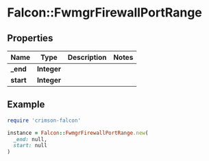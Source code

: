 # Falcon::FwmgrFirewallPortRange

## Properties

| Name | Type | Description | Notes |
| ---- | ---- | ----------- | ----- |
| **_end** | **Integer** |  |  |
| **start** | **Integer** |  |  |

## Example

```ruby
require 'crimson-falcon'

instance = Falcon::FwmgrFirewallPortRange.new(
  _end: null,
  start: null
)
```

